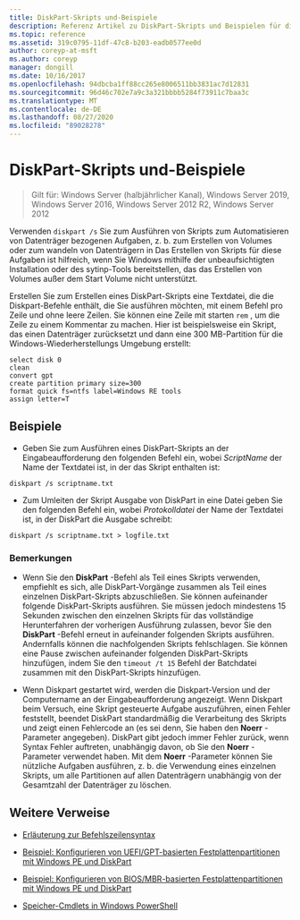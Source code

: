 ```yaml
---
title: DiskPart-Skripts und-Beispiele
description: Referenz Artikel zu DiskPart-Skripts und Beispielen für die Automatisierung von Datenträger bezogenen Aufgaben, z. b. das Erstellen von Volumes oder das Umstellen von Datenträgern in dynamische Datenträger.
ms.topic: reference
ms.assetid: 319c0795-11df-47c8-b203-eadb0577ee0d
author: coreyp-at-msft
ms.author: coreyp
manager: dongill
ms.date: 10/16/2017
ms.openlocfilehash: 94dbcba1ff88cc265e8006511bb3831ac7d12831
ms.sourcegitcommit: 96d46c702e7a9c3a321bbbb5284f73911c7baa3c
ms.translationtype: MT
ms.contentlocale: de-DE
ms.lasthandoff: 08/27/2020
ms.locfileid: "89028278"
---
```

# <a name="diskpart-scripts-and-examples"></a>DiskPart-Skripts und-Beispiele

> Gilt für: Windows Server (halbjährlicher Kanal), Windows Server 2019, Windows Server 2016, Windows Server 2012 R2, Windows Server 2012

Verwenden `diskpart /s` Sie zum Ausführen von Skripts zum Automatisieren von Datenträger bezogenen Aufgaben, z. b. zum Erstellen von Volumes oder zum wandeln von Datenträgern in Das Erstellen von Skripts für diese Aufgaben ist hilfreich, wenn Sie Windows mithilfe der unbeaufsichtigten Installation oder des sytinp-Tools bereitstellen, das das Erstellen von Volumes außer dem Start Volume nicht unterstützt.

Erstellen Sie zum Erstellen eines DiskPart-Skripts eine Textdatei, die die Diskpart-Befehle enthält, die Sie ausführen möchten, mit einem Befehl pro Zeile und ohne leere Zeilen. Sie können eine Zeile mit starten `rem` , um die Zeile zu einem Kommentar zu machen. Hier ist beispielsweise ein Skript, das einen Datenträger zurücksetzt und dann eine 300 MB-Partition für die Windows-Wiederherstellungs Umgebung erstellt:

```
select disk 0
clean
convert gpt
create partition primary size=300
format quick fs=ntfs label=Windows RE tools
assign letter=T
```

## <a name="examples"></a>Beispiele

- Geben Sie zum Ausführen eines DiskPart-Skripts an der Eingabeaufforderung den folgenden Befehl ein, wobei *ScriptName* der Name der Textdatei ist, in der das Skript enthalten ist:

```
diskpart /s scriptname.txt
```

- Zum Umleiten der Skript Ausgabe von DiskPart in eine Datei geben Sie den folgenden Befehl ein, wobei *Protokolldatei* der Name der Textdatei ist, in der DiskPart die Ausgabe schreibt:

```
diskpart /s scriptname.txt > logfile.txt
```

### <a name="remarks"></a>Bemerkungen

- Wenn Sie den **DiskPart** -Befehl als Teil eines Skripts verwenden, empfiehlt es sich, alle DiskPart-Vorgänge zusammen als Teil eines einzelnen DiskPart-Skripts abzuschließen. Sie können aufeinander folgende DiskPart-Skripts ausführen. Sie müssen jedoch mindestens 15 Sekunden zwischen den einzelnen Skripts für das vollständige Herunterfahren der vorherigen Ausführung zulassen, bevor Sie den **DiskPart** -Befehl erneut in aufeinander folgenden Skripts ausführen. Andernfalls können die nachfolgenden Skripts fehlschlagen. Sie können eine Pause zwischen aufeinander folgenden DiskPart-Skripts hinzufügen, indem Sie den `timeout /t 15` Befehl der Batchdatei zusammen mit den DiskPart-Skripts hinzufügen.

- Wenn Diskpart gestartet wird, werden die Diskpart-Version und der Computername an der Eingabeaufforderung angezeigt. Wenn Diskpart beim Versuch, eine Skript gesteuerte Aufgabe auszuführen, einen Fehler feststellt, beendet DiskPart standardmäßig die Verarbeitung des Skripts und zeigt einen Fehlercode an (es sei denn, Sie haben den **Noerr** -Parameter angegeben). DiskPart gibt jedoch immer Fehler zurück, wenn Syntax Fehler auftreten, unabhängig davon, ob Sie den **Noerr** -Parameter verwendet haben. Mit dem **Noerr** -Parameter können Sie nützliche Aufgaben ausführen, z. b. die Verwendung eines einzelnen Skripts, um alle Partitionen auf allen Datenträgern unabhängig von der Gesamtzahl der Datenträger zu löschen.

## <a name="additional-references"></a>Weitere Verweise

- [Erläuterung zur Befehlszeilensyntax](command-line-syntax-key.md)

- [Beispiel: Konfigurieren von UEFI/GPT-basierten Festplattenpartitionen mit Windows PE und DiskPart](/previous-versions/windows/it-pro/windows-8.1-and-8/hh825686(v=win.10))

- [Beispiel: Konfigurieren von BIOS/MBR-basierten Festplattenpartitionen mit Windows PE und DiskPart](/previous-versions/windows/it-pro/windows-8.1-and-8/hh825677(v=win.10))

- [Speicher-Cmdlets in Windows PowerShell](/powershell/module/storage/?view=win10-ps)
